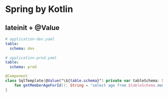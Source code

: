 # Spring by Kotlin

## lateinit + @Value
```yaml
# application-dev.yaml
table:
  schema: dev
  
# application-prod.yaml
table:
  schema: prod

```
```Kotlin
@Component
class SqlTemplate(@Value("\${table.schema}") private var tableSchema: String) {
    fun getMemberAgeForId(): String = "select age from $tableSchema.member where id = ?"
}
```
